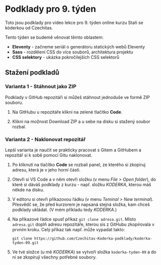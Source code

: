 # Podklady pro 9. týden

Toto jsou podklady pro video lekce pro 9. týden online kurzu Staň se kóderkou od Czechitas.

Tento týden se budemě věnovat těmto oblastem:
- **Eleventy** - začneme seriál o generátoru statických webů Eleventy
- **Sass** - rozdělení CSS do více souborů, architektura projektu
- **CSS selektory** - ukázka pokročilejších CSS selektorů


## Stažení podkladů

### Varianta 1 - Stáhnout jako ZIP

Podklady v GitHub repozitáři si můžeš stáhnout jednoduše ve formě ZIP souboru.

1. Na GitHubu u repozitáře klikni na zelené tlačítko **Code**.

2. Klikni na možnost Download ZIP a u sebe na disku si stažený soubor rozbal.

### Varianta 2 - Naklonovat repozitář

Lepší varianta je naučit se prakticky pracovat s Gitem a GitHubem a repozitář si k sobě pomocí Gitu naklonovat.

1. Po kliknutí na tlačítko **Code** se rozbalí panel, ze kterého si zkopíruj adresu, která je v jeho horní části.

2. Otevři si VS Code a v něm otevři složku (v menu *File > Open folder*), do které si dáváš podklady z kurzu - např. složku *KODERKA*, kterou máš někde na disku.

3. V editoru si otevři příkazovou řádku (v menu *Teminal > New terminal*). Přesvědč se, že před kurzorem je napsaná stejná složka, kam chceš podklady ukládat. (V mém příkladu tedy *KODERKA*.)

4. Na příkazové řádce spusť příkaz `git clone adresa.git`. Místo `adresa.git` doplň adresu repozitáře, kterou sis z GitHubu zkopírovala v prvním kroku. Celý příkaz tak např. může vypadat takto:
   ```
   git clone https://github.com/Czechitas-Koderka-podklady/koderka-tyden-09.git
   ```

5. Ve tvé složce (u mě *KODERKA*) se vytvoří složka `koderka-tyden-09` a do ní se zkopírují všechny potřebné soubory.
